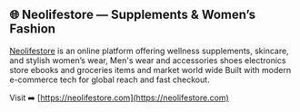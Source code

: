 ## 🌐 Neolifestore — Supplements & Women’s Fashion
[Neolifestore](https://neolifestore.com) is an online platform offering wellness supplements, skincare, and stylish women’s wear, Men's wear and accessories shoes electronics store ebooks and groceries items and market world wide 
Built with modern e-commerce tech for global reach and fast checkout.

Visit ➡️ [https://neolifestore.com](https://neolifestore.com)

